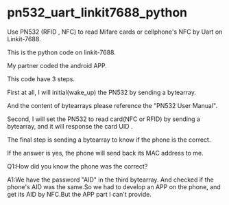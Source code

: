 # pn532_uart_linkit7688_python

Use PN532 (RFID , NFC) to read Mifare cards or cellphone's NFC by Uart on Linkit-7688.

This is the python code on linkit-7688.

My partner coded the android APP.

This code have 3 steps.

First at all, I will initial(wake_up) the PN532 by sending a bytearray.

And the content of bytearrays please reference the "PN532 User Manual".

Second, I will set the PN532 to read card(NFC or RFID) by sending a bytearray, and it will response the card UID .

The final step is sending a bytearray to know if the phone is the correct.

If the answer is yes, the phone will send back its MAC address to me.


Q1:How did you know the phone was the correct?

A1:We have the password "AID" in the third bytearray. And checked if the phone's AID was the same.So we had to develop an APP on the phone, and get its AID by NFC.But the APP part I can't provide.
